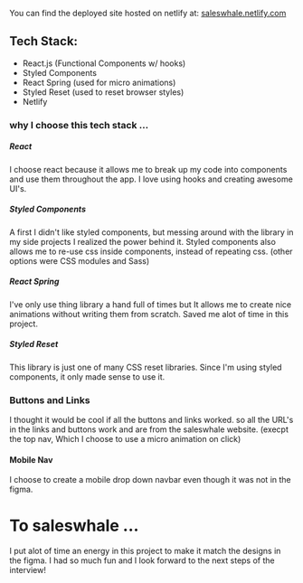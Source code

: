 You can find the deployed site hosted on netlify at: [saleswhale.netlify.com](saleswhale.netlify.com)

## Tech Stack:
- React.js (Functional Components w/ hooks)
- Styled Components
- React Spring (used for micro animations)
- Styled Reset (used to reset browser styles)
- Netlify

### why I choose this tech stack ...

##### React
I choose react because it allows me to break up my code into components and use them throughout the app. I love using hooks and creating awesome UI's.

##### Styled Components
A first I didn't like styled components, but messing around with the library in my side projects I realized the power behind it. Styled components also allows me to re-use css inside components, instead of repeating css. (other options were CSS modules and Sass)

##### React Spring
I've only use thing library a hand full of times but It allows me to create nice animations without writing them from scratch. Saved me alot of time in this project. 

##### Styled Reset
This library is just one of many CSS reset libraries. Since I'm using styled components, it only made sense to use it.

### Buttons and Links
I thought it would be cool if all the buttons and links worked. so all the URL's in the links and buttons work and are from the saleswhale website. (execpt the top nav, Which I choose to use a micro animation on click)

#### Mobile Nav
I choose to create a mobile drop down navbar even though it was not in the figma.


# To saleswhale ... 
I put alot of time an energy in this project to make it match the designs in the figma. I had so much fun and I look forward to the next steps of the interview!



